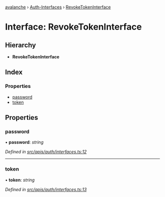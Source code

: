 [avalanche](../README.md) › [Auth-Interfaces](../modules/auth_interfaces.md) › [RevokeTokenInterface](auth_interfaces.revoketokeninterface.md)

# Interface: RevokeTokenInterface

## Hierarchy

* **RevokeTokenInterface**

## Index

### Properties

* [password](auth_interfaces.revoketokeninterface.md#password)
* [token](auth_interfaces.revoketokeninterface.md#token)

## Properties

###  password

• **password**: *string*

*Defined in [src/apis/auth/interfaces.ts:12](https://github.com/ava-labs/avalanchejs/blob/8c220c6/src/apis/auth/interfaces.ts#L12)*

___

###  token

• **token**: *string*

*Defined in [src/apis/auth/interfaces.ts:13](https://github.com/ava-labs/avalanchejs/blob/8c220c6/src/apis/auth/interfaces.ts#L13)*
